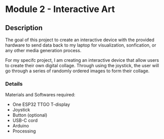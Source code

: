 # Module 2 - Interactive Art 

## Description
The goal of this project to create an interactive device with the provided hardware to send data back to my laptop for visualization, sonfication, or any other media generation process. 

For my specifc project, I am creating an interactive device that allow users to create their own digital collage. Through using the joystick, the user will go through a series of randomly ordered images to form their collage.

### Details

Materials and Softwares required:
- One ESP32 TTGO T-display
- Joystick 
- Button (optional)
- USB-C cord
- Arduino
- Processing

